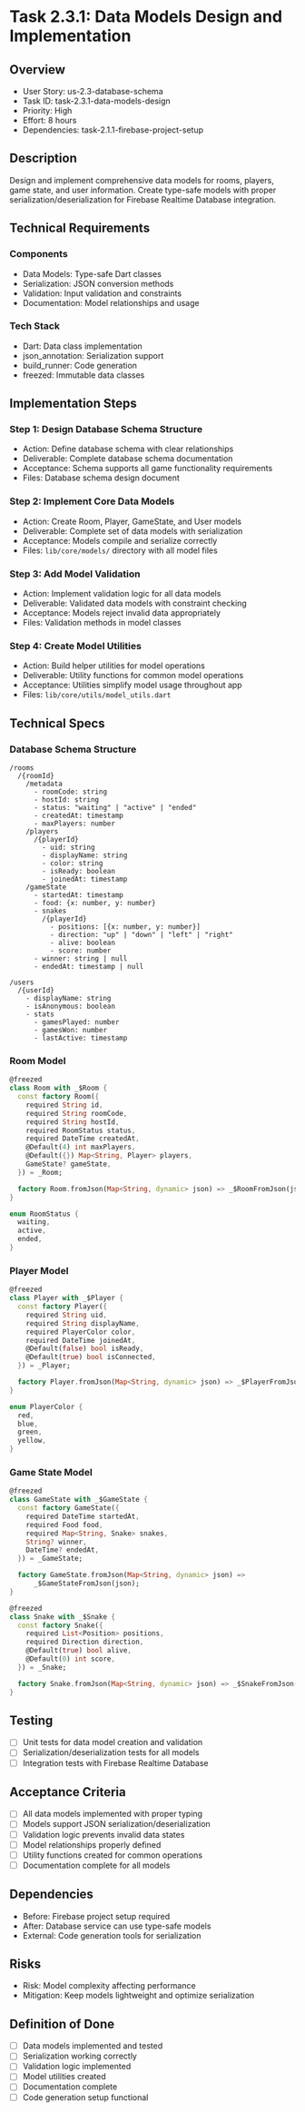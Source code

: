 # Task 2.3.1: Data Models Design and Implementation

## Overview
- User Story: us-2.3-database-schema
- Task ID: task-2.3.1-data-models-design
- Priority: High
- Effort: 8 hours
- Dependencies: task-2.1.1-firebase-project-setup

## Description
Design and implement comprehensive data models for rooms, players, game state, and user information. Create type-safe models with proper serialization/deserialization for Firebase Realtime Database integration.

## Technical Requirements
### Components
- Data Models: Type-safe Dart classes
- Serialization: JSON conversion methods
- Validation: Input validation and constraints
- Documentation: Model relationships and usage

### Tech Stack
- Dart: Data class implementation
- json_annotation: Serialization support
- build_runner: Code generation
- freezed: Immutable data classes

## Implementation Steps
### Step 1: Design Database Schema Structure
- Action: Define database schema with clear relationships
- Deliverable: Complete database schema documentation
- Acceptance: Schema supports all game functionality requirements
- Files: Database schema design document

### Step 2: Implement Core Data Models
- Action: Create Room, Player, GameState, and User models
- Deliverable: Complete set of data models with serialization
- Acceptance: Models compile and serialize correctly
- Files: `lib/core/models/` directory with all model files

### Step 3: Add Model Validation
- Action: Implement validation logic for all data models
- Deliverable: Validated data models with constraint checking
- Acceptance: Models reject invalid data appropriately
- Files: Validation methods in model classes

### Step 4: Create Model Utilities
- Action: Build helper utilities for model operations
- Deliverable: Utility functions for common model operations
- Acceptance: Utilities simplify model usage throughout app
- Files: `lib/core/utils/model_utils.dart`

## Technical Specs
### Database Schema Structure
```
/rooms
  /{roomId}
    /metadata
      - roomCode: string
      - hostId: string
      - status: "waiting" | "active" | "ended"
      - createdAt: timestamp
      - maxPlayers: number
    /players
      /{playerId}
        - uid: string
        - displayName: string
        - color: string
        - isReady: boolean
        - joinedAt: timestamp
    /gameState
      - startedAt: timestamp
      - food: {x: number, y: number}
      - snakes
        /{playerId}
          - positions: [{x: number, y: number}]
          - direction: "up" | "down" | "left" | "right"
          - alive: boolean
          - score: number
      - winner: string | null
      - endedAt: timestamp | null

/users
  /{userId}
    - displayName: string
    - isAnonymous: boolean
    - stats
      - gamesPlayed: number
      - gamesWon: number
      - lastActive: timestamp
```

### Room Model
```dart
@freezed
class Room with _$Room {
  const factory Room({
    required String id,
    required String roomCode,
    required String hostId,
    required RoomStatus status,
    required DateTime createdAt,
    @Default(4) int maxPlayers,
    @Default({}) Map<String, Player> players,
    GameState? gameState,
  }) = _Room;

  factory Room.fromJson(Map<String, dynamic> json) => _$RoomFromJson(json);
}

enum RoomStatus {
  waiting,
  active,
  ended,
}
```

### Player Model
```dart
@freezed
class Player with _$Player {
  const factory Player({
    required String uid,
    required String displayName,
    required PlayerColor color,
    required DateTime joinedAt,
    @Default(false) bool isReady,
    @Default(true) bool isConnected,
  }) = _Player;

  factory Player.fromJson(Map<String, dynamic> json) => _$PlayerFromJson(json);
}

enum PlayerColor {
  red,
  blue,
  green,
  yellow,
}
```

### Game State Model
```dart
@freezed
class GameState with _$GameState {
  const factory GameState({
    required DateTime startedAt,
    required Food food,
    required Map<String, Snake> snakes,
    String? winner,
    DateTime? endedAt,
  }) = _GameState;

  factory GameState.fromJson(Map<String, dynamic> json) => 
      _$GameStateFromJson(json);
}

@freezed
class Snake with _$Snake {
  const factory Snake({
    required List<Position> positions,
    required Direction direction,
    @Default(true) bool alive,
    @Default(0) int score,
  }) = _Snake;

  factory Snake.fromJson(Map<String, dynamic> json) => _$SnakeFromJson(json);
}
```

## Testing
- [ ] Unit tests for data model creation and validation
- [ ] Serialization/deserialization tests for all models
- [ ] Integration tests with Firebase Realtime Database

## Acceptance Criteria
- [ ] All data models implemented with proper typing
- [ ] Models support JSON serialization/deserialization
- [ ] Validation logic prevents invalid data states
- [ ] Model relationships properly defined
- [ ] Utility functions created for common operations
- [ ] Documentation complete for all models

## Dependencies
- Before: Firebase project setup required
- After: Database service can use type-safe models
- External: Code generation tools for serialization

## Risks
- Risk: Model complexity affecting performance
- Mitigation: Keep models lightweight and optimize serialization

## Definition of Done
- [ ] Data models implemented and tested
- [ ] Serialization working correctly
- [ ] Validation logic implemented
- [ ] Model utilities created
- [ ] Documentation complete
- [ ] Code generation setup functional
